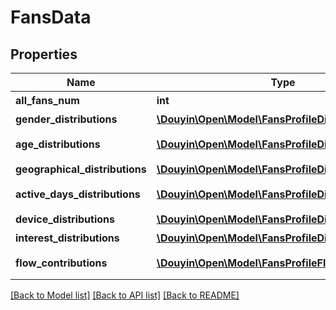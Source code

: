 # FansData

## Properties
Name | Type | Description | Notes
------------ | ------------- | ------------- | -------------
**all_fans_num** | **int** | 所有粉丝的数量 | 
**gender_distributions** | [**\Douyin\Open\Model\FansProfileDistribution[]**](FansProfileDistribution.md) | 粉丝性别分布 item: [\&quot;1\&quot;,\&quot;2\&quot;] (男:1,女:2) | 
**age_distributions** | [**\Douyin\Open\Model\FansProfileDistribution[]**](FansProfileDistribution.md) | 粉丝年龄分布 item: [\&quot;1-11\&quot;, \&quot;12~17\&quot;, \&quot;18-23\&quot;, \&quot;24~29\&quot;, \&quot;30~35\&quot;, \&quot;36-41\&quot;, \&quot;42~50\&quot;, \&quot;50+\&quot;] | 
**geographical_distributions** | [**\Douyin\Open\Model\FansProfileDistribution[]**](FansProfileDistribution.md) | 粉丝地域分布 item: [\&quot;北京\&quot;,\&quot;福建\&quot;,\&quot;香港\&quot;...] | 
**active_days_distributions** | [**\Douyin\Open\Model\FansProfileDistribution[]**](FansProfileDistribution.md) | 粉丝活跃天数分布 item: [\&quot;0-4\&quot;,\&quot;5~8\&quot;,\&quot;9~12\&quot;,\&quot;13~16\&quot;,\&quot;17~20\&quot;,\&quot;20+\&quot;] | 
**device_distributions** | [**\Douyin\Open\Model\FansProfileDistribution[]**](FansProfileDistribution.md) | 粉丝设备分布 item: [\&quot;苹果\&quot;,\&quot;华为\&quot;,\&quot;三星\&quot;,\&quot;小米\&quot;...] | 
**interest_distributions** | [**\Douyin\Open\Model\FansProfileDistribution[]**](FansProfileDistribution.md) | 粉丝兴趣分布 item: [\&quot;生活\&quot;\&quot;,\&quot;美食\&quot;,\&quot;旅行\&quot;...] | 
**flow_contributions** | [**\Douyin\Open\Model\FansProfileFlowContribution[]**](FansProfileFlowContribution.md) | 粉丝流量贡献 flow: [\&quot;vv\&quot;,\&quot;like_cnt\&quot;,\&quot;comment_cnt\&quot;,\&quot;share_video_cnt\&quot;] | 

[[Back to Model list]](../../README.md#documentation-for-models) [[Back to API list]](../../README.md#documentation-for-api-endpoints) [[Back to README]](../../README.md)

